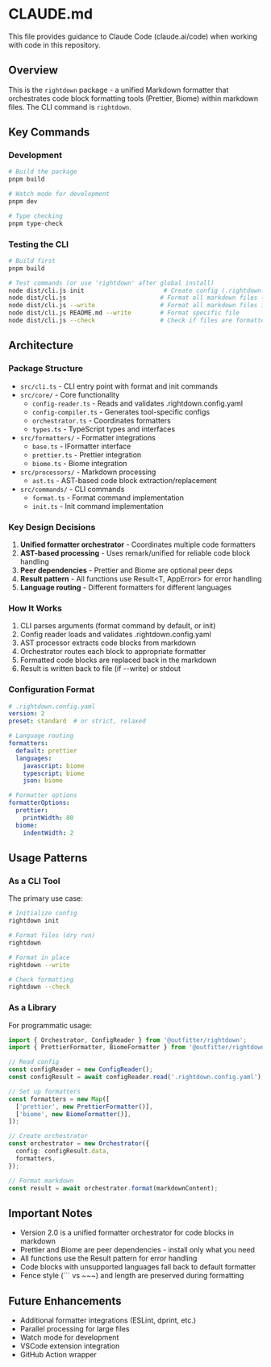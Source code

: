 # CLAUDE.md

This file provides guidance to Claude Code (claude.ai/code) when working with code in this repository.

## Overview

This is the `rightdown` package - a unified Markdown formatter that orchestrates code block formatting tools (Prettier, Biome) within markdown files. The CLI command is `rightdown`.

## Key Commands

### Development

```bash
# Build the package
pnpm build

# Watch mode for development
pnpm dev

# Type checking
pnpm type-check
```

### Testing the CLI

```bash
# Build first
pnpm build

# Test commands (or use 'rightdown' after global install)
node dist/cli.js init                      # Create config (.rightdown.config.yaml)
node dist/cli.js                          # Format all markdown files (dry run)
node dist/cli.js --write                  # Format all markdown files in place
node dist/cli.js README.md --write        # Format specific file
node dist/cli.js --check                  # Check if files are formatted
```

## Architecture

### Package Structure

- `src/cli.ts` - CLI entry point with format and init commands
- `src/core/` - Core functionality
  - `config-reader.ts` - Reads and validates .rightdown.config.yaml
  - `config-compiler.ts` - Generates tool-specific configs
  - `orchestrator.ts` - Coordinates formatters
  - `types.ts` - TypeScript types and interfaces
- `src/formatters/` - Formatter integrations
  - `base.ts` - IFormatter interface
  - `prettier.ts` - Prettier integration
  - `biome.ts` - Biome integration
- `src/processors/` - Markdown processing
  - `ast.ts` - AST-based code block extraction/replacement
- `src/commands/` - CLI commands
  - `format.ts` - Format command implementation
  - `init.ts` - Init command implementation

### Key Design Decisions

1. **Unified formatter orchestrator** - Coordinates multiple code formatters
2. **AST-based processing** - Uses remark/unified for reliable code block handling
3. **Peer dependencies** - Prettier and Biome are optional peer deps
4. **Result pattern** - All functions use Result<T, AppError> for error handling
5. **Language routing** - Different formatters for different languages

### How It Works

1. CLI parses arguments (format command by default, or init)
2. Config reader loads and validates .rightdown.config.yaml
3. AST processor extracts code blocks from markdown
4. Orchestrator routes each block to appropriate formatter
5. Formatted code blocks are replaced back in the markdown
6. Result is written back to file (if --write) or stdout

### Configuration Format

```yaml
# .rightdown.config.yaml
version: 2
preset: standard  # or strict, relaxed

# Language routing
formatters:
  default: prettier
  languages:
    javascript: biome
    typescript: biome
    json: biome

# Formatter options
formatterOptions:
  prettier:
    printWidth: 80
  biome:
    indentWidth: 2
```

## Usage Patterns

### As a CLI Tool

The primary use case:

```bash
# Initialize config
rightdown init

# Format files (dry run)
rightdown

# Format in place
rightdown --write

# Check formatting
rightdown --check
```

### As a Library

For programmatic usage:

```typescript
import { Orchestrator, ConfigReader } from '@outfitter/rightdown';
import { PrettierFormatter, BiomeFormatter } from '@outfitter/rightdown';

// Read config
const configReader = new ConfigReader();
const configResult = await configReader.read('.rightdown.config.yaml');

// Set up formatters
const formatters = new Map([
  ['prettier', new PrettierFormatter()],
  ['biome', new BiomeFormatter()],
]);

// Create orchestrator
const orchestrator = new Orchestrator({
  config: configResult.data,
  formatters,
});

// Format markdown
const result = await orchestrator.format(markdownContent);
```

## Important Notes

- Version 2.0 is a unified formatter orchestrator for code blocks in markdown
- Prettier and Biome are peer dependencies - install only what you need
- All functions use the Result pattern for error handling
- Code blocks with unsupported languages fall back to default formatter
- Fence style (``` vs ~~~) and length are preserved during formatting

## Future Enhancements

- Additional formatter integrations (ESLint, dprint, etc.)
- Parallel processing for large files
- Watch mode for development
- VSCode extension integration
- GitHub Action wrapper
